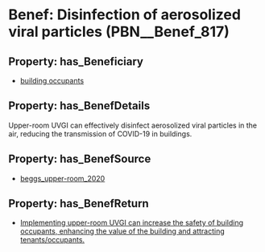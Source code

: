 # Benef: __Disinfection of aerosolized viral particles__ (PBN__Benef_817)

## Property: has_Beneficiary

* [building occupants](../Stakeholder/PBN__Stakeholder_97)

## Property: has_BenefDetails

Upper-room UVGI can effectively disinfect aerosolized viral particles in the air, reducing the transmission of COVID-19 in buildings.

## Property: has_BenefSource

* [beggs_upper-room_2020](../Article/PBN__Article_163)

## Property: has_BenefReturn

* [Implementing upper-room UVGI can increase the safety of building occupants, enhancing the value of the building and attracting tenants/occupants.](../BenefReturn/PBN__BenefReturn_886)


